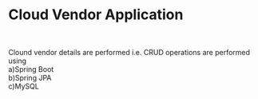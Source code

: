 <h1> Cloud Vendor Application </h1>
<br>
<p>Clound vendor details are performed i.e. CRUD operations are performed using 
  <br>
a)Spring Boot
  <br>
b)Spring JPA
  <br>
c)MySQL
</p>
